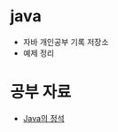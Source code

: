# java
- 자바 개인공부 기록 저장소
- 예제 정리
# 공부 자료
- [Java의 정석](http://www.kyobobook.co.kr/product/detailViewKor.laf?ejkGb=KOR&mallGb=KOR&barcode=9788994492032&orderClick=LEa&Kc=)
